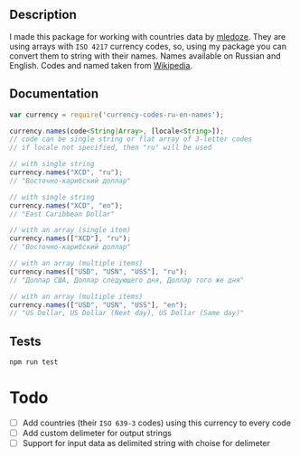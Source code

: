 ## Description
I made this package for working with countries data by [mledoze](https://github.com/mledoze/countries). They are using arrays with `ISO 4217` currency codes, so, using my package you can convert them to string with their names. Names available on Russian and English. Codes and named taken from [Wikipedia](https://ru.wikipedia.org/wiki/%D0%9A%D0%BE%D0%B4%D1%8B_%D0%B8_%D0%BA%D0%BB%D0%B0%D1%81%D1%81%D0%B8%D1%84%D0%B8%D0%BA%D0%B0%D1%82%D0%BE%D1%80%D1%8B_%D0%B2%D0%B0%D0%BB%D1%8E%D1%82).

## Documentation
```js
var currency = require('currency-codes-ru-en-names');

currency.names(code<String|Array>, [locale<String>]);
// code can be single string or flat array of 3-letter codes
// if locale not specified, then "ru" will be used

// with single string
currency.names("XCD", "ru");
// "Восточно-карибский доллар"

// with single string
currency.names("XCD", "en");
// "East Caribbean Dollar"

// with an array (single item)
currency.names(["XCD"], "ru");
// "Восточно-карибский доллар"

// with an array (multiple items)
currency.names(["USD", "USN", "USS"], "ru");
// "Доллар США, Доллар следующего дня, Доллар того же дня"

// with an array (multiple items)
currency.names(["USD", "USN", "USS"], "en");
// "US Dollar, US Dollar (Next day), US Dollar (Same day)"

```

## Tests
`npm run test`

# Todo
- [ ] Add countries (their `ISO 639-3` codes) using this currency to every code
- [ ] Add custom delimeter for output strings
- [ ] Support for input data as delimited string with choise for delimeter
